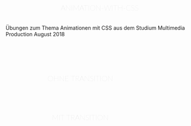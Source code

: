 # animation-with-css
Übungen zum Thema Animationen mit CSS aus dem Studium Multimedia Production August 2018
<html lang="de"><!-- Ziel ist es, dass der rechte Button sanft vergrössert wird -->
    <head>
    <meta charset="UTF-8">
    <meta name="viewport" content="width=device-width, initial-scale=1, shrink-to-fit=no">
    <title>Transition Button</title>
    <style type="text/css">
        .wrap {
        margin: 50px;
        }
        .container {
          display: inline-block;
          width: 300px;
        }
        h1 {
          color: lightgray;
          font-family: lato;
          font-size: 20px;
          font-weight: 200;
          padding: 20px;
          text-align: center;
          text-transform: uppercase;
        }
        .box {
          border-radius: 5px;
          height: 40px;
          margin: 50px auto;
          width: 80px;
        }
        .wrap:hover .box {
          transform: scale(2);  /* button doppelt so gross */ 
        }
        .box1 {
          background: mediumturquoise;
        }
        .box2 {
          background: #2b3f53;
          transition: all 1s; /* transition von 1s */ 
        }
    </style>
</head>
 
<body>
    <div class="wrap">
        <div class="container">
            <h1>Ohne transition</h1>
            <div class="box1"></div>
    </div>
    <div class="container">
        <h1>Mit transition</h1>
        <div class="box2"></div>
    </div>
    </div>


</body>
</html>